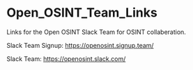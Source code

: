 # Open_OSINT_Team_Links
Links for the Open OSINT Slack Team for OSINT collaberation.

Slack Team Signup: https://openosint.signup.team/

Slack Team: https://openosint.slack.com/





